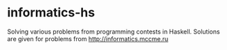# informatics-hs
Solving various problems from programming contests in Haskell.
Solutions are given for problems from http://informatics.mccme.ru
